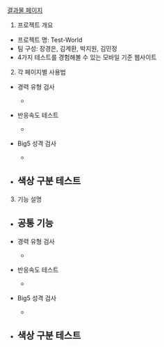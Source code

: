 [결과물 페이지](https://posco-test-world.netlify.app/)

1. 프로젝트 개요

- 프로젝트 명: Test-World
- 팀 구성: 장경은, 김계환, 박지원, 김민정
- 4가지 테스트를 경험해볼 수 있는 모바일 기준 웹사이트

2. 각 페이지별 사용법

- 경력 유형 검사

  -

- 반응속도 테스트

  -

- Big5 성격 검사

  -

- 색상 구분 테스트
  -

3. 기능 설명

- 공통 기능
  -
- 경력 유형 검사

  -

- 반응속도 테스트

  -

- Big5 성격 검사

  -

- 색상 구분 테스트
  -
